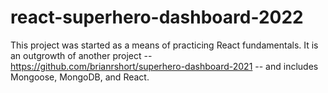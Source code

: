 # react-superhero-dashboard-2022

This project was started as a means of practicing React fundamentals. It is an outgrowth of another project -- https://github.com/brianrshort/superhero-dashboard-2021 -- and includes Mongoose, MongoDB, and React. 
